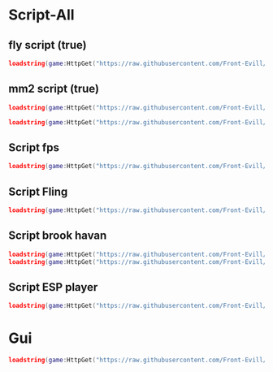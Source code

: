 # Script-All

## fly script (true)

```lua
loadstring(game:HttpGet("https://raw.githubusercontent.com/Front-Evill/Script-Hub/refs/heads/main/Fly.lua.txt"))()
```

## mm2 script (true) 

```lua
loadstring(game:HttpGet("https://raw.githubusercontent.com/Front-Evill/Script-Hub/refs/heads/main/F-150.lua"))()
```
```lua 
loadstring(game:HttpGet("https://raw.githubusercontent.com/Front-Evill/Script-Hub/refs/heads/main/Arabic.lua"))()
```
## Script fps
```lua
loadstring(game:HttpGet("https://raw.githubusercontent.com/Front-Evill/Script-Hub/refs/heads/main/fps.lua"))()
```

## Script Fling
```lua
loadstring(game:HttpGet("https://raw.githubusercontent.com/Front-Evill/Script-Hub/refs/heads/main/Fling.evill.lua"))()
```

## Script brook havan
```lua
loadstring(game:HttpGet("https://raw.githubusercontent.com/Front-Evill/Script-Hub/refs/heads/main/Brookhavan.evill.lua"))()
loadstring(game:HttpGet("https://raw.githubusercontent.com/Front-Evill/Script-Hub/refs/heads/main/GUI/brookhavan.arabic.lua"))()
```

## Script ESP player
```lua
loadstring(game:HttpGet("https://raw.githubusercontent.com/Front-Evill/Script-Hub/refs/heads/main/ESP-EVILL.lua"))()
```
# Gui

```lua
loadstring(game:HttpGet("https://raw.githubusercontent.com/Front-Evill/Script-Hub/refs/heads/main/GUI/index.lua"))()
```
